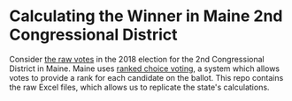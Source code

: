 # Calculating the Winner in Maine 2nd Congressional District

Consider [the raw votes](https://github.com/davidkane9/maine_2.git) in the 2018 election for the 2nd Congressional District in Maine. Maine uses [ranked choice voting](https://en.wikipedia.org/wiki/Ranked_voting), a system which allows votes to provide a rank for each candidate on the ballot. This repo contains the raw Excel files, which allows us to replicate the state's calculations. 